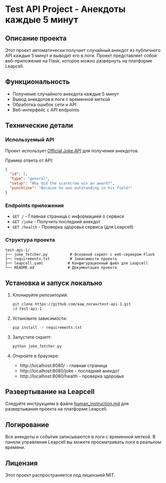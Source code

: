 # Test API Project - Анекдоты каждые 5 минут

## Описание проекта
Этот проект автоматически получает случайный анекдот из публичного API каждые 5 минут и выводит его в логи. Проект представляет собой веб-приложение на Flask, которое можно развернуть на платформе Leapcell.

## Функциональность
- Получение случайного анекдота каждые 5 минут
- Вывод анекдотов в логи с временной меткой
- Обработка ошибок сети и API
- Веб-интерфейс с API endpoints

## Технические детали

### Используемый API
Проект использует [Official Joke API](https://official-joke-api.appspot.com/) для получения анекдотов.

Пример ответа от API:
```json
{
  "id": 1,
  "type": "general",
  "setup": "Why did the scarecrow win an award?",
  "punchline": "Because he was outstanding in his field!"
}
```

### Endpoints приложения
- `GET /` - Главная страница с информацией о сервисе
- `GET /joke` - Получить последний анекдот
- `GET /health` - Проверка здоровья сервиса (для Leapcell)

### Структура проекта
```
test-api-1/
├── joke_fetcher.py          # Основной скрипт с веб-сервером Flask
├── requirements.txt         # Зависимости проекта
├── leapcell.yaml           # Конфигурационный файл для Leapcell
└── README.md               # Документация проекта
```

## Установка и запуск локально

1. Клонируйте репозиторий:
   ```bash
   git clone https://github.com/ваш_логин/test-api-1.git
   cd test-api-1
   ```

2. Установите зависимости:
   ```bash
   pip install -r requirements.txt
   ```

3. Запустите скрипт:
   ```bash
   python joke_fetcher.py
   ```

4. Откройте в браузере:
   - http://localhost:8080/ - главная страница
   - http://localhost:8080/joke - последний анекдот
   - http://localhost:8080/health - проверка здоровья

## Развертывание на Leapcell

Следуйте инструкциям в файле [human_instruction.md](human_instruction.md) для развертывания проекта на платформе Leapcell.

## Логирование
Все анекдоты и события записываются в логи с временной меткой. В панели управления Leapcell вы можете просматривать логи в реальном времени.

## Лицензия
Этот проект распространяется под лицензией MIT.